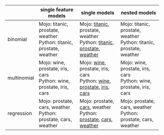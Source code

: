 |             	| single feature models                                                  	| single models                                                                                                                                                                                                                                                                                                                                                                                            	| nested models                                                          	|
|-------------	|------------------------------------------------------------------------	|----------------------------------------------------------------------------------------------------------------------------------------------------------------------------------------------------------------------------------------------------------------------------------------------------------------------------------------------------------------------------------------------------------	|------------------------------------------------------------------------	|
| binomial    	| Mojo: titanic, prostate, weather<br>Python: titanic, prostate, weather 	| Mojo: [titanic](https://github.com/h2oai/mojo2/files/5490774/titanic_bi_model_mojo.zip), prostate, weather<br>Python: [titanic](https://github.com/h2oai/mojo2/files/5490801/tbm-shap.xlsx), [prostate](https://github.com/h2oai/mojo2/files/5491707/pbm-shap.xlsx), [weather](https://github.com/h2oai/mojo2/files/5491705/wbm-shap.xlsx)                                                               	| Mojo: titanic, prostate, weather<br>Python: titanic, prostate, weather 	|
| multinomial 	| Mojo: wine, prostate, iris, cars<br>Python: wine, prostate, iris, cars 	| Mojo: [wine](https://github.com/h2oai/mojo2/files/5490773/wine_multi_model_mojo.zip), prostate, iris, cars<br>Python: [wine](https://github.com/h2oai/mojo2/files/5490803/wmm-shap.xlsx), [prostate](https://github.com/h2oai/mojo2/files/5491738/pmm-shap.xlsx), [iris](https://github.com/h2oai/mojo2/files/5491706/imm-shap.xlsx), [cars](https://github.com/h2oai/mojo2/files/5491708/cmm-shap.xlsx) 	| Mojo: wine, prostate, iris, cars<br>Python: wine, prostate, iris, cars 	|
| regression  	| Mojo: prostate, cars, weather<br>Python: prostate, cars, weather       	| Mojo: prostate, [cars](https://github.com/h2oai/mojo2/files/5490775/cars_reg_model_mojo.zip), weather<br>Python: [prostate](https://github.com/h2oai/mojo2/files/5491704/prm-shap.xlsx), [cars](https://github.com/h2oai/mojo2/files/5490802/crm-shap.xlsx), [weather](https://github.com/h2oai/mojo2/files/5491703/wrm-shap.xlsx)                                                                       	| Mojo: prostate, cars, weather<br>Python: prostate, cars, weather       	|
